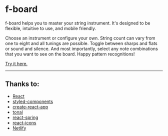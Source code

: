 # f-board

f-board helps you to master your string instrument. It's designed to be flexible, intuitive to use, and mobile friendly.

Choose an instrument or configure your own. String count can vary from one to eight and all tunings are possible. Toggle between sharps and flats or sound and silence. And most importantly, select any note combinations that you want to see on the board. Happy pattern recognitions!

[Try it here.](https://f-board.netlify.com/)

---

## Thanks to:

- [React](https://github.com/facebook/react)
- [styled-components](https://github.com/styled-components/styled-components)
- [create-react-app](https://github.com/facebook/create-react-app)
- [tonal](https://github.com/danigb/tonal)
- [react-spring](https://github.com/react-spring/react-spring)
- [react-icons](https://github.com/react-icons/react-icons)
- [Netlify](https://github.com/netlify)
